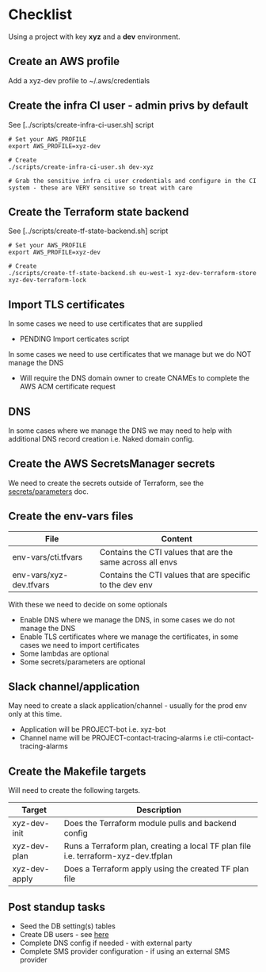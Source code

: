 # Checklist
Using a project with key **xyz** and a **dev** environment.


## Create an AWS profile
Add a xyz-dev profile to ~/.aws/credentials


## Create the infra CI user - admin privs by default
See [../scripts/create-infra-ci-user.sh] script

```
# Set your AWS_PROFILE
export AWS_PROFILE=xyz-dev

# Create
./scripts/create-infra-ci-user.sh dev-xyz

# Grab the sensitive infra ci user credentials and configure in the CI system - these are VERY sensitive so treat with care
```


## Create the Terraform state backend
See [../scripts/create-tf-state-backend.sh] script

```
# Set your AWS_PROFILE
export AWS_PROFILE=xyz-dev

# Create
./scripts/create-tf-state-backend.sh eu-west-1 xyz-dev-terraform-store xyz-dev-terraform-lock
```

## Import TLS certificates
In some cases we need to use certificates that are supplied
- PENDING Import certicates script

In some cases we need to use certificates that we manage but we do NOT manage the DNS
- Will require the DNS domain owner to create CNAMEs to complete the AWS ACM certificate request


## DNS
In some cases where we manage the DNS we may need to help with additional DNS record creation i.e. Naked domain config.


## Create the AWS SecretsManager secrets
We need to create the secrets outside of Terraform, see the [secrets/parameters](./secrets-parameters.md) doc.


## Create the env-vars files

| File                    | Content                                                    |
| ------------------------| -----------------------------------------------------------|
| env-vars/cti.tfvars     | Contains the CTI values that are the same across all envs  |
| env-vars/xyz-dev.tfvars | Contains the CTI values that are specific to the dev env   |

With these we need to decide on some optionals
- Enable DNS where we manage the DNS, in some cases we do not manage the DNS
- Enable TLS certificates where we manage the certificates, in some cases we need to import certificates
- Some lambdas are optional
- Some secrets/parameters are optional


## Slack channel/application
May need to create a slack application/channel - usually for the prod env only at this time.
- Application will be PROJECT-bot i.e. xyz-bot
- Channel name will be PROJECT-contact-tracing-alarms i.e ctii-contact-tracing-alarms


## Create the Makefile targets
Will need to create the following targets.

| Target        | Description                                                                        |
| --------------| -----------------------------------------------------------------------------------|
| xyz-dev-init  | Does the Terraform module pulls and backend config                                 |
| xyz-dev-plan  | Runs a Terraform plan, creating a local TF plan file i.e. terraform-xyz-dev.tfplan |
| xyz-dev-apply | Does a Terraform apply using the created TF plan file                              |


## Post standup tasks
- Seed the DB setting(s) tables
- Create DB users - see [here](./db.md)
- Complete DNS config if needed - with external party
- Complete SMS provider configuration - if using an external SMS provider
